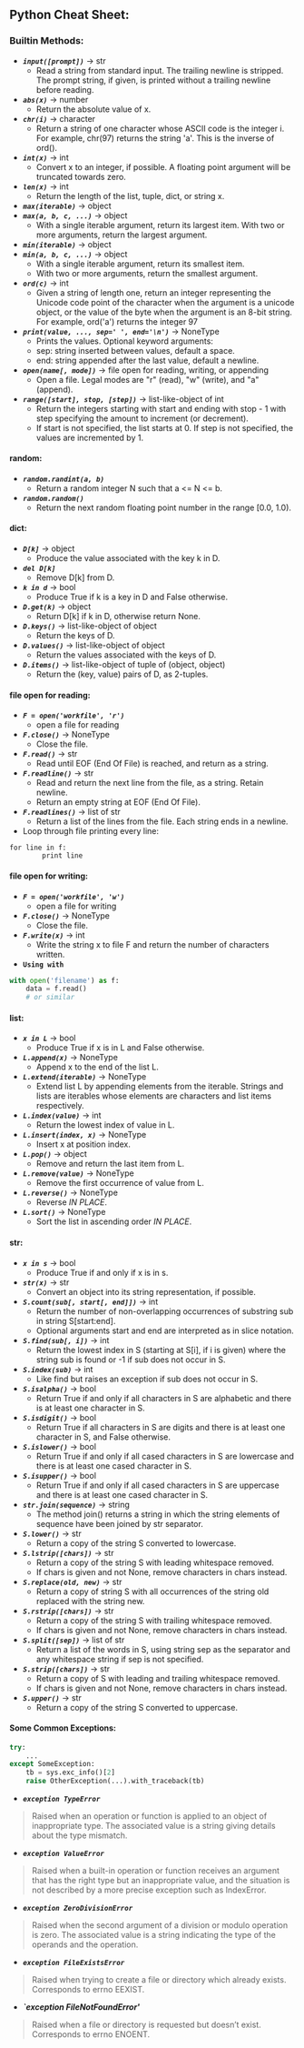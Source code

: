 ## Python Cheat Sheet:
### Builtin Methods:
- ___`input([prompt])`___ -> str
    - Read a string from standard input. The trailing newline is stripped. The prompt string, if given, is printed without a trailing newline before reading.
- ___`abs(x)`___ -> number
    - Return the absolute value of x.
- ___`chr(i)`___ -> character
    - Return a string of one character whose ASCII code is the integer i. For example, chr(97) returns the string 'a'. This is the inverse of ord().  
- ___`int(x)`___ -> int
    - Convert x to an integer, if possible. A floating point argument will be truncated towards zero.
- ___`len(x)`___ -> int
    - Return the length of the list, tuple, dict, or string x.
- ___`max(iterable)`___ -> object
- ___`max(a, b, c, ...)`___ -> object
    - With a single iterable argument, return its largest item. With two or more arguments, return the largest argument.
- ___`min(iterable)`___ -> object
- ___`min(a, b, c, ...)`___ -> object
    - With a single iterable argument, return its smallest item.
    - With two or more arguments, return the smallest argument.
- ___`ord(c)`___ -> int
    - Given a string of length one, return an integer representing the Unicode code point of the character when the argument is a unicode object, or the value of the byte when the argument is an 8-bit string. For example, ord('a') returns the integer 97 
- ___`print(value, ..., sep=' ', end='\n')`___ -> NoneType
    - Prints the values. Optional keyword arguments:
    - sep: string inserted between values, default a space.
    - end: string appended after the last value, default a newline.
- ___`open(name[, mode])`___ -> file open for reading, writing, or appending
    - Open a file. Legal modes are "r" (read), "w" (write), and "a" (append).
- ___`range([start], stop, [step])`___ -> list-like-object of int
    - Return the integers starting with start and ending with stop - 1 with step specifying the amount to increment (or decrement).
    - If start is not specified, the list starts at 0. If step is not specified, the values are incremented by 1.
    
#### random:

- ___`random.randint(a, b)`___
    - Return a random integer N such that a <= N <= b.
- ___`random.random()`___
    - Return the next random floating point number in the range [0.0, 1.0).
    
#### dict:

- ___`D[k]`___ -> object
    - Produce the value associated with the key k in D.
- ___`del D[k]`___
    - Remove D[k] from D.
- ___`k in d`___ -> bool
    - Produce True if k is a key in D and False otherwise.
- ___`D.get(k)`___ -> object
    - Return D[k] if k in D, otherwise return None.
- ___`D.keys()`___ -> list-like-object of object
    - Return the keys of D.
- ___`D.values()`___ -> list-like-object of object
    - Return the values associated with the keys of D.
- ___`D.items()`___ -> list-like-object of tuple of (object, object)
    - Return the (key, value) pairs of D, as 2-tuples.
    
#### file open for reading:

- ___`F = open('workfile', 'r')`___
    - open a file for reading
- ___`F.close()`___ -> NoneType
    - Close the file.
- ___`F.read()`___ -> str
    - Read until EOF (End Of File) is reached, and return as a string.
- ___`F.readline()`___ -> str
    - Read and return the next line from the file, as a string. Retain newline.
    - Return an empty string at EOF (End Of File).
- ___`F.readlines()`___ -> list of str
    - Return a list of the lines from the file. Each string ends in a newline.
- Loop through file printing every line:

```
for line in f:
        print line
```

#### file open for writing:

- ___`F = open('workfile', 'w')`___
    - open a file for writing
- ___`F.close()`___ -> NoneType
    - Close the file.
- ___`F.write(x)`___ -> int
    - Write the string x to file F and return the number of characters written.
- __`Using with`__
```python
with open('filename') as f:
    data = f.read()
    # or similar
```
    
#### list:

- ___`x in L`___ -> bool
    - Produce True if x is in L and False otherwise.
- ___`L.append(x)`___ -> NoneType
    - Append x to the end of the list L.
- ___`L.extend(iterable)`___ -> NoneType
    - Extend list L by appending elements from the iterable. Strings and lists are iterables whose elements are characters and list items respectively.
- ___`L.index(value)`___ -> int
    - Return the lowest index of value in L.
- ___`L.insert(index, x)`___ -> NoneType
    - Insert x at position index.
- ___`L.pop()`___ -> object
    - Remove and return the last item from L.
- ___`L.remove(value)`___ -> NoneType
    - Remove the first occurrence of value from L.
- ___`L.reverse()`___ -> NoneType
    - Reverse *IN PLACE*.
- ___`L.sort()`___ -> NoneType
    - Sort the list in ascending order *IN PLACE*.
    
#### str:

- ___`x in s`___ -> bool
    - Produce True if and only if x is in s.
- ___`str(x)`___ -> str
    - Convert an object into its string representation, if possible.
- ___`S.count(sub[, start[, end]])`___ -> int
    - Return the number of non-overlapping occurrences of substring sub in string S[start:end]. 
    - Optional arguments start and end are interpreted as in slice notation.
- ___`S.find(sub[, i])`___ -> int
    - Return the lowest index in S (starting at S[i], if i is given) where the string sub is found or -1 if sub does not occur in S.
- ___`S.index(sub)`___ -> int
    - Like find but raises an exception if sub does not occur in S.
- ___`S.isalpha()`___ -> bool
    - Return True if and only if all characters in S are alphabetic and there is at least one character in S.
- ___`S.isdigit()`___ -> bool
    - Return True if all characters in S are digits and there is at least one character in S, and False otherwise.
- ___`S.islower()`___ -> bool
    - Return True if and only if all cased characters in S are lowercase and there is at least one cased character in S.
- ___`S.isupper()`___ -> bool
    - Return True if and only if all cased characters in S are uppercase and there is at least one cased character in S.
- ___`str.join(sequence)`___ -> string
    - The method join() returns a string in which the string elements of sequence have been joined by str separator.
- ___`S.lower()`___ -> str
    - Return a copy of the string S converted to lowercase.
- ___`S.lstrip([chars])`___ -> str
    - Return a copy of the string S with leading whitespace removed.
    - If chars is given and not None, remove characters in chars instead.
- ___`S.replace(old, new)`___ -> str
    - Return a copy of string S with all occurrences of the string old replaced with the string new.
- ___`S.rstrip([chars])`___ -> str
    - Return a copy of the string S with trailing whitespace removed.
    - If chars is given and not None, remove characters in chars instead.
- ___`S.split([sep])`___ -> list of str
    - Return a list of the words in S, using string sep as the separator and any whitespace string if sep is not specified.
- ___`S.strip([chars])`___ -> str
    - Return a copy of S with leading and trailing whitespace removed.
    - If chars is given and not None, remove characters in chars instead.
- ___`S.upper()`___ -> str
    - Return a copy of the string S converted to uppercase.

#### Some Common Exceptions:

```python
try:
    ...
except SomeException:
    tb = sys.exc_info()[2]
    raise OtherException(...).with_traceback(tb)
```


- ___`exception TypeError`___
>Raised when an operation or function is applied to an object of inappropriate type. The associated value is a string giving details about the type mismatch.

- ___`exception ValueError`___
>Raised when a built-in operation or function receives an argument that has the right type but an inappropriate value, and the situation is not described by a more precise exception such as IndexError.

- ___`exception ZeroDivisionError`___
>Raised when the second argument of a division or modulo operation is zero. The associated value is a string indicating the type of the operands and the operation.

- ___`exception FileExistsError`___
>Raised when trying to create a file or directory which already exists. Corresponds to errno EEXIST.

- ___`exception FileNotFoundError'___
>Raised when a file or directory is requested but doesn’t exist. Corresponds to errno ENOENT.
